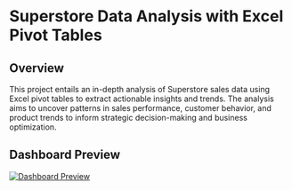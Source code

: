 # Superstore Data Analysis with Excel Pivot Tables

## Overview

This project entails an in-depth analysis of Superstore sales data using Excel pivot tables to extract actionable insights and trends. The analysis aims to uncover patterns in sales performance, customer behavior, and product trends to inform strategic decision-making and business optimization.

## Dashboard Preview
[![Dashboard Preview](https://drive.google.com/uc?export=view&id=1Br5aag1ZUMA1L1V_B_aDYKWD63Z-SGfu)](https://drive.google.com/file/d/1Br5aag1ZUMA1L1V_B_aDYKWD63Z-SGfu/view)









